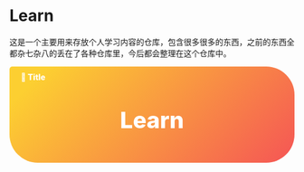 # Learn
这是一个主要用来存放个人学习内容的仓库，包含很多很多的东西，之前的东西全都杂七杂八的丢在了各种仓库里，今后都会整理在这个仓库中。



<div style="background-image: linear-gradient( 135deg, #FCCF31 10%, #F55555 100%);width:100%;height:170px;border-radius:5px 50px 50px 50px;"><div  style="width:100%;height:40px;color:white;padding:10px 20px;font-weight:800"> Title</div><div style="width:100%;height:40px;text-align:center;font-size:40px;color:#fff;font-weight:800;padding:10px 0">Learn</div></div>

